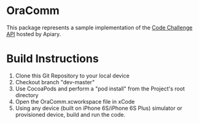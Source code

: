 # OraComm
This package represents a sample implementation of the [Code Challenge API](http://docs.oracodechallenge.apiary.io/) hosted by Apiary.

# Build Instructions
1. Clone this Git Repository to your local device
2. Checkout branch "dev-master"
3. Use CocoaPods and perform a "pod install" from the Project's root directory
4. Open the OraComm.xcworkspace file in xCode
5. Using any device (built on iPhone 6S/iPhone 6S Plus) simulator or provisioned device, build and run the code.

